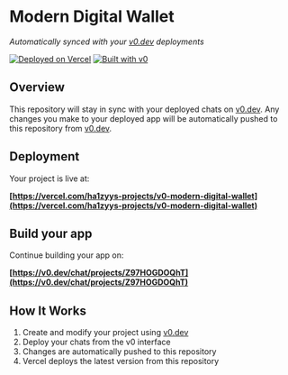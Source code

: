 # Modern Digital Wallet

*Automatically synced with your [v0.dev](https://v0.dev) deployments*

[![Deployed on Vercel](https://img.shields.io/badge/Deployed%20on-Vercel-black?style=for-the-badge&logo=vercel)](https://vercel.com/ha1zyys-projects/v0-modern-digital-wallet)
[![Built with v0](https://img.shields.io/badge/Built%20with-v0.dev-black?style=for-the-badge)](https://v0.dev/chat/projects/Z97HOGDOQhT)

## Overview

This repository will stay in sync with your deployed chats on [v0.dev](https://v0.dev).
Any changes you make to your deployed app will be automatically pushed to this repository from [v0.dev](https://v0.dev).

## Deployment

Your project is live at:

**[https://vercel.com/ha1zyys-projects/v0-modern-digital-wallet](https://vercel.com/ha1zyys-projects/v0-modern-digital-wallet)**

## Build your app

Continue building your app on:

**[https://v0.dev/chat/projects/Z97HOGDOQhT](https://v0.dev/chat/projects/Z97HOGDOQhT)**

## How It Works

1. Create and modify your project using [v0.dev](https://v0.dev)
2. Deploy your chats from the v0 interface
3. Changes are automatically pushed to this repository
4. Vercel deploys the latest version from this repository